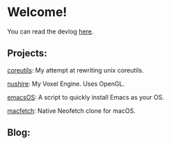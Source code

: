 Welcome!
========

You can read the devlog [here](/tags/devlog/).

Projects:
---------

[coreutils](https://github.com/appleware/coreutils): My attempt at rewriting unix coreutils.

[nushire](/tags/nushire/): My Voxel Engine. Uses OpenGL.

[emacsOS](https://github.com/appleware/emacsOS): A script to quickly install Emacs as your OS.

[macfetch](https://github.com/appleware/macfetch): Native Neofetch clone for macOS.

Blog:
---------